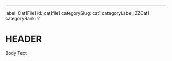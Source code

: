 ---
label: Cat1File1
id: cat1file1
categorySlug: cat1
categoryLabel: ZZCat1
categoryRank: 2


# HEADER

Body Text
